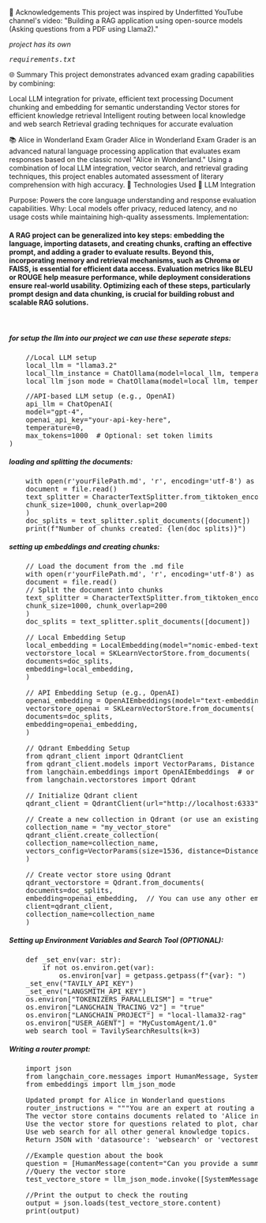 🙏 Acknowledgements
This project was inspired by Underfitted YouTube channel's video: "Building a RAG application using open-source models (Asking questions from a PDF using Llama2)."

*project has its own <pre>requirements.txt</pre>*

🌐 Summary
This project demonstrates advanced exam grading capabilities by combining:

Local LLM integration for private, efficient text processing
Document chunking and embedding for semantic understanding
Vector stores for efficient knowledge retrieval
Intelligent routing between local knowledge and web search
Retrieval grading techniques for accurate evaluation

📚 Alice in Wonderland Exam Grader
Alice in Wonderland Exam Grader is an advanced natural language processing application that evaluates exam responses based on the classic novel "Alice in Wonderland." Using a combination of local LLM integration, vector search, and retrieval grading techniques, this project enables automated assessment of literary comprehension with high accuracy.
🧠 Technologies Used
🤖 LLM Integration

Purpose: Powers the core language understanding and response evaluation capabilities.
Why: Local models offer privacy, reduced latency, and no usage costs while maintaining high-quality assessments.
Implementation:

<h4> A RAG project can be generalized into key steps: embedding the language, importing datasets, and creating chunks, crafting an effective prompt, and adding a grader to evaluate results. Beyond this, incorporating memory and retrieval mechanisms, such as Chroma or FAISS, is essential for efficient data access. Evaluation metrics like BLEU or ROUGE help measure performance, while deployment considerations ensure real-world usability. Optimizing each of these steps, particularly prompt design and data chunking, is crucial for building robust and scalable RAG solutions.</h4></br>

<h5>for setup the llm into our project we can use these seperate steps:</h5>
<pre>
    //Local LLM setup
    local_llm = "llama3.2"
    local_llm_instance = ChatOllama(model=local_llm, temperature=0)
    local_llm_json_mode = ChatOllama(model=local_llm, temperature=0, format="json")
</pre>

<pre>
    //API-based LLM setup (e.g., OpenAI)
    api_llm = ChatOpenAI(
    model="gpt-4",
    openai_api_key="your-api-key-here",
    temperature=0,
    max_tokens=1000  # Optional: set token limits
)
</pre>

<h5>loading and splitting the documents:</h5>
<pre>
    with open(r'yourFilePath.md', 'r', encoding='utf-8') as file: 
    document = file.read()
    text_splitter = CharacterTextSplitter.from_tiktoken_encoder(
    chunk_size=1000, chunk_overlap=200
    )
    doc_splits = text_splitter.split_documents([document])
    print(f"Number of chunks created: {len(doc_splits)}")
</pre>

<h5>setting up embeddings and creating chunks:</h5>
<pre>
    // Load the document from the .md file
    with open(r'yourFilePath.md', 'r', encoding='utf-8') as file: 
    document = file.read()
    // Split the document into chunks
    text_splitter = CharacterTextSplitter.from_tiktoken_encoder(
    chunk_size=1000, chunk_overlap=200
    )
    doc_splits = text_splitter.split_documents([document]) </br>
    // Local Embedding Setup
    local_embedding = LocalEmbedding(model="nomic-embed-text-v1.5", inference_mode="local")
    vectorstore_local = SKLearnVectorStore.from_documents(
    documents=doc_splits,
    embedding=local_embedding,
    )</br>
    // API Embedding Setup (e.g., OpenAI)
    openai_embedding = OpenAIEmbeddings(model="text-embedding-ada-002")
    vectorstore_openai = SKLearnVectorStore.from_documents(
    documents=doc_splits,
    embedding=openai_embedding,
    )</br>
    // Qdrant Embedding Setup
    from qdrant_client import QdrantClient
    from qdrant_client.models import VectorParams, Distance
    from langchain.embeddings import OpenAIEmbeddings  # or any other embeddings
    from langchain.vectorstores import Qdrant</br>
    // Initialize Qdrant client
    qdrant_client = QdrantClient(url="http://localhost:6333")  // replace with your Qdrant server URL if necessary</br>
    // Create a new collection in Qdrant (or use an existing one)
    collection_name = "my_vector_store"
    qdrant_client.create_collection(
    collection_name=collection_name,
    vectors_config=VectorParams(size=1536, distance=Distance.COSINE)  // Adjust size and distance based on your embeddings
    )</br>
    // Create vector store using Qdrant
    qdrant_vectorstore = Qdrant.from_documents(
    documents=doc_splits,
    embedding=openai_embedding,  // You can use any other embedding model
    client=qdrant_client,
    collection_name=collection_name
    )
</pre>

<h5>Setting up Environment Variables and Search Tool (OPTIONAL):</h5>
<pre>
    def _set_env(var: str):
        if not os.environ.get(var):
            os.environ[var] = getpass.getpass(f"{var}: ")
    _set_env("TAVILY_API_KEY")
    _set_env("LANGSMITH_API_KEY")
    os.environ["TOKENIZERS_PARALLELISM"] = "true"
    os.environ["LANGCHAIN_TRACING_V2"] = "true"
    os.environ["LANGCHAIN_PROJECT"] = "local-llama32-rag"
    os.environ["USER_AGENT"] = "MyCustomAgent/1.0"
    web_search_tool = TavilySearchResults(k=3)
</pre>

<h5>Writing a router prompt: </h5>
<pre>
    import json
    from langchain_core.messages import HumanMessage, SystemMessage
    from embeddings import llm_json_mode</br>
    Updated prompt for Alice in Wonderland questions
    router_instructions = """You are an expert at routing a user question to a vector store or web search.
    The vector store contains documents related to 'Alice in Wonderland'.
    Use the vector store for questions related to plot, characters, summary, and any specific book detail.
    Use web search for all other general knowledge topics.
    Return JSON with 'datasource': 'websearch' or 'vectorestore' based on the query context."""</br>
    //Example question about the book
    question = [HumanMessage(content="Can you provide a summary of Alice in Wonderland?")]
    //Query the vector store
    test_vectore_store = llm_json_mode.invoke([SystemMessage(content=router_instructions)] +     question)</br>
    //Print the output to check the routing
    output = json.loads(test_vectore_store.content)
    print(output)
</pre>
